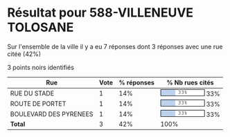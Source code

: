 # Résultat pour 588-VILLENEUVE TOLOSANE

Sur l'ensemble de la ville il y a eu 7 réponses dont 3 réponses avec une rue citée (42%)

3 points noirs identifiés

| Rue | Vote | % réponses | % Nb rues cités|
|-----|------|------------|----------------|
| RUE DU STADE | 1 | 14% | <img src="../../img/bar_33.gif" />&nbsp;33%|
| ROUTE DE PORTET | 1 | 14% | <img src="../../img/bar_33.gif" />&nbsp;33%|
| BOULEVARD DES PYRENEES | 1 | 14% | <img src="../../img/bar_33.gif" />&nbsp;33%|
| **Total** | 3 | 42% | 100%|
